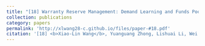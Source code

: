 ```yaml
---
title: "[18] Warranty Reserve Management: Demand Learning and Funds Pooling"
collection: publications
category: papers
permalink: 'http://xlwang28-c.github.io/files/paper-#18.pdf'
citation: '[18] <b>Xiao-Lin Wang</b>, Yuanguang Zhong, Lishuai Li, Wei Xie*, Zhi-Sheng Ye. (2022). &quot;Warranty Reserve Management: Demand Learning and Funds Pooling.&quot; <i>Manufacturing & Service Operations Management</i>. 24(4), 2221-2239. [<a href="https://pubsonline.informs.org/doi/10.1287/msom.2022.1086">link</a>]'
---
```

